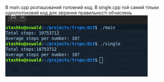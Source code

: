 В main.cpp розташований головний код.
В single.cpp той самий тільки однопотоковий код для звірення правильності обчислень
![result](./result.png)